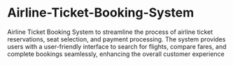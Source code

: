 # Airline-Ticket-Booking-System
Airline Ticket Booking System to streamline the process of airline ticket reservations, seat selection, and payment processing. The system provides users with a user-friendly interface to search for flights, compare fares, and complete bookings seamlessly, enhancing the overall customer experience
